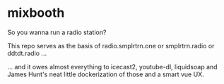 # mixbooth
So you wanna run a radio station?   

This repo serves as the basis of radio.smplrtrn.one or smplrtrn.radio or ddtdt.radio ...

... and it owes almost everything to icecast2, youtube-dl, liquidsoap and James Hunt's neat little dockerization of those and a smart vue UX.
